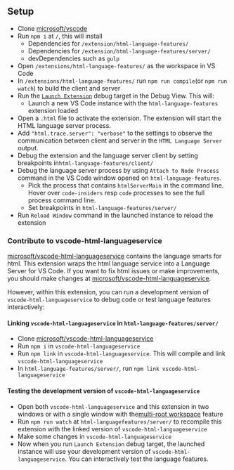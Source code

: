 ## Setup

- Clone [microsoft/vscode](https://github.com/microsoft/vscode)
- Run `npm i` at `/`, this will install
  - Dependencies for `/extension/html-language-features/`
  - Dependencies for `/extension/html-language-features/server/`
  - devDependencies such as `gulp`
- Open `/extensions/html-language-features/` as the workspace in VS Code
- In `/extensions/html-language-features/` run `npm run compile`(or `npm run watch`) to build the client and server
- Run the [`Launch Extension`](https://github.com/microsoft/vscode/blob/master/extensions/html-language-features/.vscode/launch.json) debug target in the Debug View. This will:
  - Launch a new VS Code instance with the `html-language-features` extension loaded
- Open a `.html` file to activate the extension. The extension will start the HTML language server process.
- Add `"html.trace.server": "verbose"` to the settings to observe the communication between client and server in the `HTML Language Server` output.
- Debug the extension and the language server client by setting breakpoints in`html-language-features/client/`
- Debug the language server process by using `Attach to Node Process` command in the VS Code window opened on `html-language-features`.
  - Pick the process that contains `htmlServerMain` in the command line. Hover over `code-insiders` resp `code` processes to see the full process command line.
  - Set breakpoints in `html-language-features/server/`
- Run `Reload Window` command in the launched instance to reload the extension

### Contribute to vscode-html-languageservice

[microsoft/vscode-html-languageservice](https://github.com/microsoft/vscode-html-languageservice) contains the language smarts for html.
This extension wraps the html language service into a Language Server for VS Code.
If you want to fix html issues or make improvements, you should make changes at [microsoft/vscode-html-languageservice](https://github.com/microsoft/vscode-html-languageservice).

However, within this extension, you can run a development version of `vscode-html-languageservice` to debug code or test language features interactively:

#### Linking `vscode-html-languageservice` in `html-language-features/server/`

- Clone [microsoft/vscode-html-languageservice](https://github.com/microsoft/vscode-html-languageservice)
- Run `npm i` in `vscode-html-languageservice`
- Run `npm link` in `vscode-html-languageservice`. This will compile and link `vscode-html-languageservice`
- In `html-language-features/server/`, run `npm link vscode-html-languageservice`

#### Testing the development version of `vscode-html-languageservice`

- Open both `vscode-html-languageservice` and this extension in two windows or with a single window with the[multi-root workspace](https://code.visualstudio.com/docs/editor/multi-root-workspaces) feature
- Run `npm run watch` at `html-languagefeatures/server/` to recompile this extension with the linked version of `vscode-html-languageservice`
- Make some changes in `vscode-html-languageservice`
- Now when you run `Launch Extension` debug target, the launched instance will use your development version of `vscode-html-languageservice`. You can interactively test the language features.
